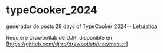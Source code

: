 # typeCooker_2024
generador de posts 28 days of TypeCooker 2024-- Letrástica


Requiere Drawbotlab de DJR, disponible en [https://github.com/djrrb/drawbotlab/tree/master]
